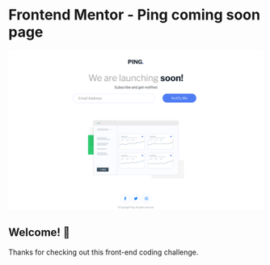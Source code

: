 # Frontend Mentor - Ping coming soon page

![Design preview for the Ping coming soon page coding challenge](./output/desktop.png)

## Welcome! 👋

Thanks for checking out this front-end coding challenge.

